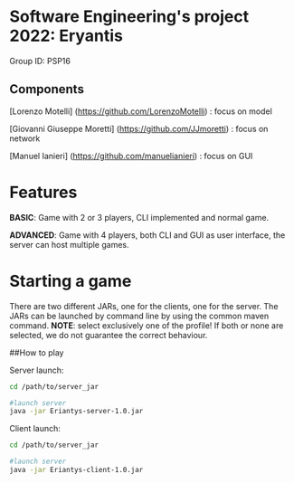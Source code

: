 # Software Engineering's project 2022: Eryantis

Group ID: PSP16

## Components

[Lorenzo Motelli] (https://github.com/LorenzoMotelli) : focus on model

[Giovanni Giuseppe Moretti] (https://github.com/JJmoretti) : focus on network

[Manuel Ianieri] (https://github.com/manuelianieri) : focus on GUI

# Features

**BASIC**: Game with 2 or 3 players, CLI implemented and normal game.

**ADVANCED**: Game with 4 players, both CLI and GUI as user interface, the server can host multiple games.

# Starting a game
There are two different JARs, one for the clients, one for the server. The JARs can be launched by command line by using the common maven command.
**NOTE**: select exclusively one of the profile! If both or none are selected, we do not guarantee the correct behaviour.

##How to play

Server launch:
```bash
cd /path/to/server_jar

#launch server
java -jar Eriantys-server-1.0.jar
```

Client launch:
```bash
cd /path/to/server_jar

#launch server
java -jar Eriantys-client-1.0.jar
```
